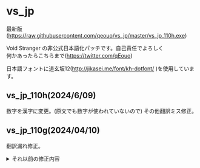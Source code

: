 # vs_jp

最新版(https://raw.githubusercontent.com/qeouo/vs_jp/master/vs_jp_110h.exe)  
  
Void Stranger の非公式日本語化パッチです。自己責任でよろしく  
何かあったらこちらまで(https://twitter.com/qEouo)  
  
日本語フォントに道玄坂12(http://jikasei.me/font/kh-dotfont/ )を使用しています。
## vs_jp_110h(2024/6/09)  
数字を漢字に変更。(原文でも数字が使われていないので)
その他翻訳ミス修正。

## vs_jp_110g(2024/04/10)  
翻訳漏れ修正。  

<details>
<summary>それ以前の修正内容</summary>


## vs_jp_110f(2024/04/09)  
一部演出でクラッシュしていた問題修正。  
日本語フォントを追加するのではなく既存フォントを置き換える形に変更。  
## vs_jp_110e(2024/04/08)  
日本語不要な箇所はなるべく元のフォントを使うよう修正。   
## vs_jp_110d(2024/04/07)  
1.1.0のその他イベントを翻訳。  
## vs_jp_110c(2024/04/07)  
1.1.0の追加エンディングを翻訳。  
## vs_jp_110b(2024/04/07)  
一部イベントのフォント指定間違いを修正。
## vs_jp_110a(2024/04/07)  
ver1.1.0に対応。  
1.1.0で追加されたテキストに関しては仮翻訳。 
## vs_jp_106k(2024/01/12)  
0strangerのフォント指定漏れを修正。 
その他日本語訳の微修正。  
## vs_jp_106j(2024/01/09)  
Cifのセリフのフォント指定漏れを修正。   
## vs_jp_106i(2024/01/08)  
'W'のエンコードが間違っていたのを修正。 
## vs_jp_106h(2024/01/07)  
Monのヒントメッセージを修正。  
人物名が間違っていたのを修正。  
## vs_jp_106f(2024/01/07)  
一部ヒントメッセージを修正。     
## vs_jp_106e(2024/01/06)  
卵の死骸エンドのフォント指定漏れを修正。   
## vs_jp_106d(2024/01/04)  
色々直した。  
## vs_jp_106c(2024/01/03)
今更だけど人物名は全部原語のアルファベット表記に戻した。  
Void Lords も ***卿 から Lord *** 表記に変更。  
その他微修正。  
## vs_jp_106b(2023/11/19)
Cif関連の翻訳漏れを修正。  
その他微修正。  
## vs_jp_106a(2023/11/05)
"D"が"Đ"になってしまっていたのを修正。   
## vs_jp_106(2023/11/04)
Ver 1.0.6に対応。    
## vs_jp_105h(2023/11/03)
Cifのテキストを修正。  
## vs_jp_105g(2023/10/25)
夢1のテキストを修正。  
カンマとピリオドを半角に、次の文字をスペースに統一。文字送りが正常になったはず。  
ついでに感嘆符も半角に統一。  
## vs_jp_105f(2023/10/18)
改行処理の不具合でテキストが進まなくなるバグを修正。 
## vs_jp_105e(2023/10/14)
全テキストに目を通した。  
日本語改行処理修正。  
## vs_jp_105d(2023/10/11)
3人目のテキストを修正。 
## vs_jp_105c(2023/10/9)
字送りが進まなくなっていた箇所修正。    
## vs_jp_105b(2023/10/9)
メインテキスト(夢)の日本語を一通り修正。  
エンディングでクラッシュしていた問題修正。  
日本語フォントのyオフセットを1ドット上に修正。  
## vs_jp_105a(2023/10/7)
Void Stranger 1.0.5 に対応。  
言語追加ではなくフィンランド語と差し替わる形に変更。  
一部日本語フォントが適用されていなかった演出を修正。  
使用フォントを変更。元のフォントに合わせて太めのにしたけど読みにくい。  
日本語訳をすこし修正。まだ大半が機械翻訳のまま。  

## vs_jp_104a(2023/10/6)
Void Stranger 1.0.4 に対応。  
とりあえず言語選択で日本語を選べるようにしただけ  
訳はほぼ機械翻訳丸投げ 
</details>
